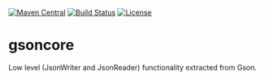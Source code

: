 [![Maven Central](https://img.shields.io/maven-central/v/com.github.gv2011/gsoncore.svg)](https://search.maven.org/#search|ga|1|g%3A%22com.github.gv2011%22%20AND%20a%3A%22gsoncore%22)
[![Build Status](https://travis-ci.org/gv2011/gsoncore.svg?branch=master)](https://travis-ci.org/gv2011/gsoncore)
[![License](https://img.shields.io/badge/License-Apache%202.0-blue.svg)](https://opensource.org/licenses/Apache-2.0)


# gsoncore

Low level (JsonWriter and JsonReader) functionality extracted from  Gson.


